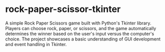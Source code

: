 # rock-paper-scissor-tkinter
A simple Rock Paper Scissors game built with Python's Tkinter library. Players can choose rock, paper, or scissors, and the game automatically determines the winner based on the user's input versus the computer's choice. The project showcases a basic understanding of GUI development and event handling in Tkinter.
